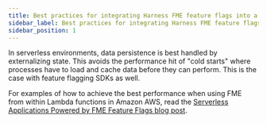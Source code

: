 ```yaml
---
title: Best practices for integrating Harness FME feature flags into a serverless environment
sidebar_label: Best practices for integrating Harness FME feature flags into a serverless environment
sidebar_position: 1
---
```


<p>
  <button hidden style={{borderRadius:'8px', border:'1px', fontFamily:'Courier New', fontWeight:'800', textAlign:'left'}}> help.split.io link: https://help.split.io/hc/en-us/articles/17231291207309-Best-practices-for-integrating-Split-feature-flags-into-a-serverless-environment </button>
</p>

In serverless environments, data persistence is best handled by externalizing state. This avoids the performance hit of "cold starts" where processes have to load and cache data before they can perform. This is the case with feature flagging SDKs as well.

For examples of how to achieve the best performance when using FME from within Lambda functions in Amazon AWS, read the [Serverless Applications Powered by FME Feature Flags blog post](https://www.harness.io/blog/serverless-applications-powered-split-feature-flags).
